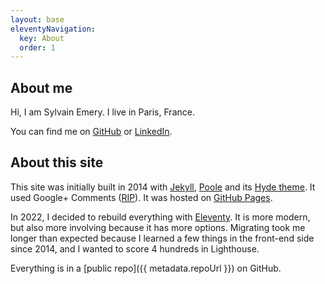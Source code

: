 ```yaml
---
layout: base
eleventyNavigation:
  key: About
  order: 1
---
```


## About me

<div itemscope itemtype="https://schema.org/Person" class="h-card">

Hi, I am <span itemprop="name" class="p-name"><span itemprop="givenName" class="p-given-name">Sylvain</span> <span itemprop="familyName" class="p-family-name">Emery</span></span>. I live in <span itemprop="address" itemscope itemType="https://schema.org/PostalAddress" class="p-adr h-adr"><span itemprop="addressLocality" class="p-locality">Paris</span>, <span itemprop="addressCountry" class="p-country-name">France</span></span>.

You can find me on <a rel="me" href="https://github.com/sylvainemery/">GitHub</a> or <a rel="me" href="https://www.linkedin.com/in/sylvainemery/">LinkedIn</a>.

</div>

## About this site

This site was initially built in 2014 with [Jekyll](https://jekyllrb.com/), [Poole](https://getpoole.com/) and its [Hyde theme](https://hyde.getpoole.com/). It used Google+ Comments ([RIP](https://blog.google/technology/safety-security/expediting-changes-google-plus/)). It was hosted on [GitHub Pages](https://pages.github.com/).

In 2022, I decided to rebuild everything with [Eleventy](https://www.11ty.dev/). It is more modern, but also more involving because it has more options. Migrating took me longer than expected because I learned a few things in the front-end side since 2014, and I wanted to score 4 hundreds in Lighthouse.

Everything is in a [public repo]({{ metadata.repoUrl }}) on GitHub.

